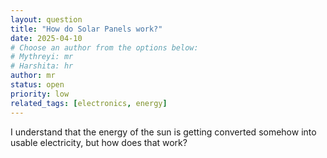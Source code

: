 ```yaml
---
layout: question
title: "How do Solar Panels work?"
date: 2025-04-10
# Choose an author from the options below:
# Mythreyi: mr
# Harshita: hr
author: mr
status: open
priority: low
related_tags: [electronics, energy]
---
```


I understand that the energy of the sun is getting converted somehow into usable electricity, but how does that work?
